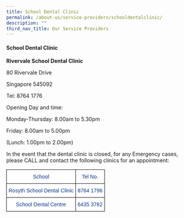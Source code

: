 ```yaml
---
title: School Dental Clinic
permalink: /about-us/service-providers/schooldentalclinic/
description: ""
third_nav_title: Our Service Providers
---
```

#### **School Dental Clinic**


  

**Rivervale School Dental Clinic**

80 Rivervale Drive

Singapore 545092

  
Tel: 8764 1776

  
Opening Day and time:

Monday-Thursday: 8.00am to 5.30pm

Friday: 8.00am to 5.00pm

(Lunch: 1.00pm to 2.00pm)

  

In the event that the dental clinic is closed, for any Emergency cases, please CALL and contact the following clinics for an appointment:

  

<style type="text/css">
.tg  {border-collapse:collapse;border-spacing:0;}
.tg td{border-color:black;border-style:solid;border-width:1px;font-family:Arial, sans-serif;font-size:14px;
  overflow:hidden;padding:10px 5px;word-break:normal;}
.tg th{border-color:black;border-style:solid;border-width:1px;font-family:Arial, sans-serif;font-size:14px;
  font-weight:normal;overflow:hidden;padding:10px 5px;word-break:normal;}
.tg .tg-m9di{background-color:#FFF;color:#0C3989;text-align:center;vertical-align:middle}
</style>
<table class="tg">
<thead>
  <tr>
    <th class="tg-m9di">School</th>
    <th class="tg-m9di">Tel No.</th>
  </tr>
</thead>
<tbody>
  <tr>
    <td class="tg-m9di">Rosyth School Dental Clinic</td>
    <td class="tg-m9di">8764 1796</td>
  </tr>
  <tr>
    <td class="tg-m9di">School Dental Centre</td>
    <td class="tg-m9di">6435 3782</td>
  </tr>
</tbody>
</table>